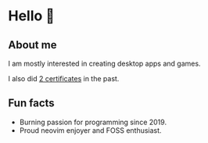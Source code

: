 # Hello 👋


## About me

I am mostly interested in creating desktop apps and games.

I also did [2 certificates](https://www.freecodecamp.org/Lasuch) in the past.


## Fun facts

- Burning passion for programming since 2019.
- Proud neovim enjoyer and FOSS enthusiast.
